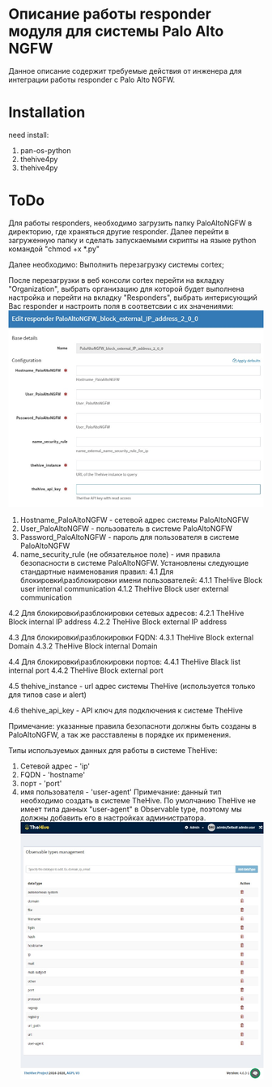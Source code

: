 # Описание работы responder модуля для системы Palo Alto NGFW

Данное описание содержит требуемые действия от инженера для интеграции работы responder с Palo Alto NGFW.

# Installation

need install:
1. pan-os-python
2. thehive4py
3. thehive4py
# ToDo

Для работы responders, необходимо загрузить папку PaloAltoNGFW в директорию, где храняться другие responder. Далее перейти в загруженную папку и сделать запускаемыми скрипты на языке python командой "chmod +x *.py"

Далее необходимо:
Выполнить перезагрузку системы cortex;

После перезагрузки в веб консоли cortex перейти на вкладку "Organization", выбрать организацию для которой будет выполнена настройка и перейти на вкладку "Responders", выбрать интерисующий Вас responder и настроить поля в соответсвии с их значениями:
![alt text](Responders.jpg)
1. Hostname_PaloAltoNGFW - сетевой адрес системы PaloAltoNGFW
2. User_PaloAltoNGFW - пользователь в системе PaloAltoNGFW
3. Password_PaloAltoNGFW - пароль для пользователя в системе PaloAltoNGFW
4. name_security_rule (не обязательное поле) - имя правила безопасности в системе PaloAltoNGFW. Установлены следующие стандартные наименования правил:
4.1 Для блокировки\разблокировки имени пользователей:
4.1.1 TheHive Block user internal communication
4.1.2 TheHive Block user external communication

4.2 Для блокировки\разблокировки сетевых адресов:
4.2.1 TheHive Block internal IP address
4.2.2 TheHive Block external IP address

4.3 Для блокировки\разблокировки FQDN:
4.3.1 TheHive Block external Domain
4.3.2 TheHive Block internal Domain

4.4 Для блокировки\разблокировки портов:
4.4.1 TheHive Black list internal port
4.4.2 TheHive Block external port

4.5 thehive_instance - url адрес системы TheHive (используется только для типов case и alert)

4.6 thehive_api_key - API ключ для подключения к системе TheHive

Примечание: указанные правила безопасноти должны быть созданы в PaloAltoNGFW, а так же расставлены в порядке их применения.

Типы используемых данных для работы в системе TheHive:
1. Сетевой адрес - 'ip'
2. FQDN - 'hostname'
3. порт - 'port'
4. имя пользователя - 'user-agent'
Примечание: данный тип необходимо создать в системе TheHive. По умолчанию TheHive не имеет типа данных "user-agent" в Observable type, поэтому мы должны добавить его в настройках администратора.
![alt text](AddObservableType.jpg)